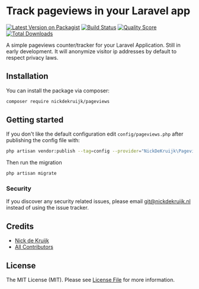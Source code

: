# Track pageviews in your Laravel app

[![Latest Version on Packagist](https://img.shields.io/packagist/v/nickdekruijk/pageviews.svg?style=flat-square)](https://packagist.org/packages/nickdekruijk/pageviews)
[![Build Status](https://img.shields.io/travis/nickdekruijk/pageviews/master.svg?style=flat-square)](https://travis-ci.org/nickdekruijk/pageviews)
[![Quality Score](https://img.shields.io/scrutinizer/g/nickdekruijk/pageviews.svg?style=flat-square)](https://scrutinizer-ci.com/g/nickdekruijk/pageviews)
[![Total Downloads](https://img.shields.io/packagist/dt/nickdekruijk/pageviews.svg?style=flat-square)](https://packagist.org/packages/nickdekruijk/pageviews)

A simple pageviews counter/tracker for your Laravel Application. Still in early development.
It will anonymize visitor ip addresses by default to respect privacy laws.

## Installation

You can install the package via composer:

```bash
composer require nickdekruijk/pageviews
```

## Getting started
If you don't like the default configuration edit `config/pageviews.php` after publishing the config file with:
```bash
php artisan vendor:publish --tag=config --provider="NickDeKruijk\Pageviews\PageviewsServiceProvider"
```
Then run the migration
```bash
php artisan migrate
```

### Security

If you discover any security related issues, please email git@nickdekruijk.nl instead of using the issue tracker.

## Credits

- [Nick de Kruijk](https://github.com/nickdekruijk)
- [All Contributors](../../contributors)

## License

The MIT License (MIT). Please see [License File](LICENSE.md) for more information.
